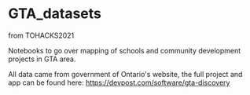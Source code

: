 # GTA_datasets
from TOHACKS2021


Notebooks to go over mapping of schools and community development projects in GTA area.

All data came from government of Ontario's website, the full project and app can be found here:
https://devpost.com/software/gta-discovery
